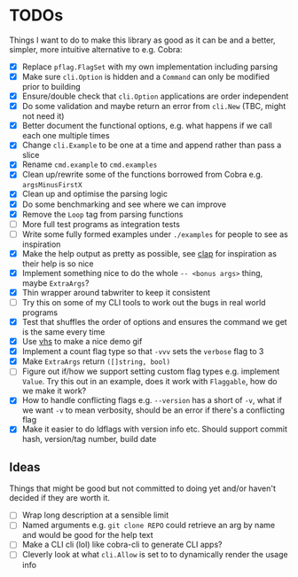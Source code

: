 # TODOs

Things I want to do to make this library as good as it can be and a better, simpler, more intuitive alternative to e.g. Cobra:

- [x] Replace `pflag.FlagSet` with my own implementation including parsing
- [x] Make sure `cli.Option` is hidden and a `Command` can only be modified prior to building
- [x] Ensure/double check that `cli.Option` applications are order independent
- [x] Do some validation and maybe return an error from `cli.New` (TBC, might not need it)
- [x] Better document the functional options, e.g. what happens if we call each one multiple times
- [x] Change `cli.Example` to be one at a time and append rather than pass a slice
- [x] Rename `cmd.example` to `cmd.examples`
- [x] Clean up/rewrite some of the functions borrowed from Cobra e.g. `argsMinusFirstX`
- [x] Clean up and optimise the parsing logic
- [x] Do some benchmarking and see where we can improve
- [x] Remove the `Loop` tag from parsing functions
- [ ] More full test programs as integration tests
- [ ] Write some fully formed examples under `./examples` for people to see as inspiration
- [x] Make the help output as pretty as possible, see [clap] for inspiration as their help is so nice
- [x] Implement something nice to do the whole `-- <bonus args>` thing, maybe `ExtraArgs`?
- [x] Thin wrapper around tabwriter to keep it consistent
- [ ] Try this on some of my CLI tools to work out the bugs in real world programs
- [x] Test that shuffles the order of options and ensures the command we get is the same every time
- [x] Use [vhs] to make a nice demo gif
- [x] Implement a count flag type so that `-vvv` sets the `verbose` flag to 3
- [x] Make `ExtraArgs` return `([]string, bool)`
- [ ] Figure out if/how we support setting custom flag types e.g. implement `Value`. Try this out in an example, does it work with `Flaggable`, how do we make it work?
- [x] How to handle conflicting flags e.g. `--version` has a short of `-v`, what if we want `-v` to mean verbosity, should be an error if there's a conflicting flag
- [x] Make it easier to do ldflags with version info etc. Should support commit hash, version/tag number, build date

## Ideas

Things that might be good but not committed to doing yet and/or haven't decided if they are worth it.

- [ ] Wrap long description at a sensible limit
- [ ] Named arguments e.g. `git clone REPO` could retrieve an arg by name and would be good for the help text
- [ ] Make a CLI cli (lol) like cobra-cli to generate CLI apps?
- [ ] Cleverly look at what `cli.Allow` is set to to dynamically render the usage info

[clap]: https://github.com/clap-rs/clap
[vhs]: https://github.com/charmbracelet/vhs
